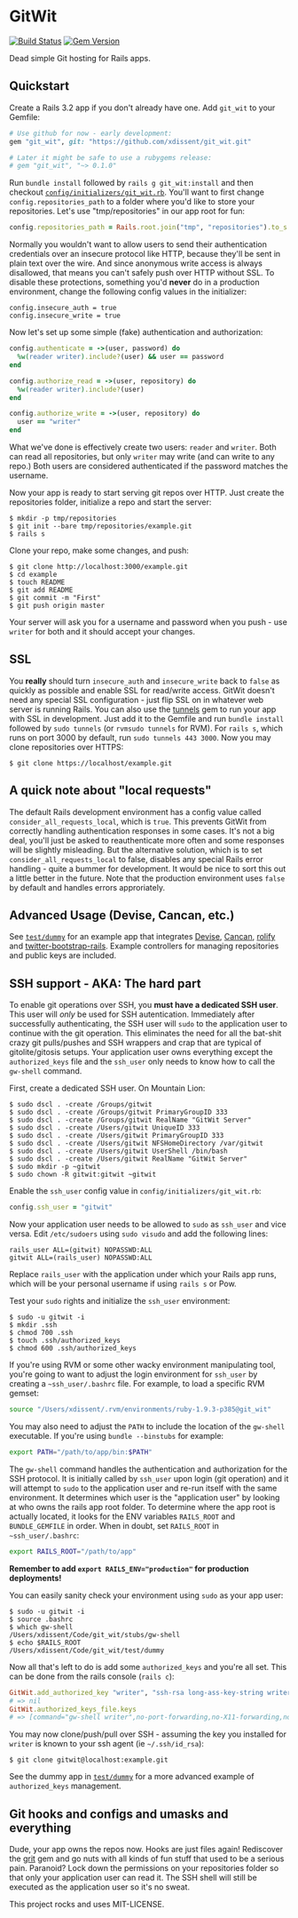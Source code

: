 # GitWit

[![Build Status](https://travis-ci.org/xdissent/git_wit.png?branch=master)](https://travis-ci.org/xdissent/git_wit)
[![Gem Version](https://badge.fury.io/rb/git_wit.png)](http://badge.fury.io/rb/git_wit)

Dead simple Git hosting for Rails apps.

## Quickstart

Create a Rails 3.2 app if you don't already have one. Add `git_wit` to your
Gemfile:

```ruby
# Use github for now - early development:
gem "git_wit", git: "https://github.com/xdissent/git_wit.git"

# Later it might be safe to use a rubygems release:
# gem "git_wit", "~> 0.1.0"
```

Run `bundle install` followed by `rails g git_wit:install` and then checkout 
[`config/initializers/git_wit.rb`](https://github.com/xdissent/git_wit/blob/master/lib/generators/git_wit/templates/git_wit.rb). 
You'll want to first change `config.repositories_path` to a folder where you'd 
like to store your repositories. Let's use "tmp/repositories" in our app root 
for fun:

```ruby
config.repositories_path = Rails.root.join("tmp", "repositories").to_s
```

Normally you wouldn't want to allow users to send their authentication 
credentials over an insecure protocol like HTTP, because they'll be sent in 
plain text over the wire. And since anonymous write access is always disallowed,
that means you can't safely push over HTTP without SSL. To disable these 
protections, something you'd **never** do in a production environment, change
the following config values in the initializer:

```
config.insecure_auth = true
config.insecure_write = true
```

Now let's set up some simple (fake) authentication and authorization:

```ruby
config.authenticate = ->(user, password) do
  %w(reader writer).include?(user) && user == password
end

config.authorize_read = ->(user, repository) do
  %w(reader writer).include?(user)
end

config.authorize_write = ->(user, repository) do
  user == "writer"
end
```

What we've done is effectively create two users: `reader` and `writer`. Both can
read all repositories, but only `writer` may write (and can write to any repo.)
Both users are considered authenticated if the password matches the username.

Now your app is ready to start serving git repos over HTTP. Just create the 
repositories folder, initialize a repo and start the server:

```console
$ mkdir -p tmp/repositories
$ git init --bare tmp/repositories/example.git
$ rails s
```

Clone your repo, make some changes, and push:

```console
$ git clone http://localhost:3000/example.git
$ cd example
$ touch README
$ git add README
$ git commit -m "First"
$ git push origin master
```

Your server will ask you for a username and password when you push - use 
`writer` for both and it should accept your changes.


## SSL

You **really** should turn `insecure_auth` and `insecure_write` back to `false`
as quickly as possible and enable SSL for read/write access. GitWit doesn't 
need any special SSL configuration - just flip SSL on in whatever web server
is running Rails. You can also use the 
[tunnels](https://github.com/jugyo/tunnels) gem to run your app with SSL in 
development. Just add it to the Gemfile and run `bundle install` followed by
`sudo tunnels` (or `rvmsudo tunnels` for RVM). For `rails s`, which runs on
port 3000 by default, run `sudo tunnels 443 3000`. Now you may clone 
repositories over HTTPS:

```console
$ git clone https://localhost/example.git
```


## A quick note about "local requests"

The default Rails development environment has a config value called 
`consider_all_requests_local`, which is `true`. This prevents GitWit from 
correctly handling authentication responses in some cases. It's not a big deal,
you'll just be asked to reauthenticate more often and some responses will be
slightly misleading. But the alternative solution, which is to set 
`consider_all_requests_local` to false, disables any special Rails error 
handling - quite a bummer for development. It would be nice to sort this out a
little better in the future. Note that the production environment uses `false`
by default and handles errors approriately.


## Advanced Usage (Devise, Cancan, etc.)

See [`test/dummy`](https://github.com/xdissent/git_wit/tree/master/test/dummy) 
for an example app that integrates 
[Devise](https://github.com/plataformatec/devise), 
[Cancan](https://github.com/ryanb/cancan), 
[rolify](https://github.com/EppO/rolify) and
[twitter-bootstrap-rails](https://github.com/seyhunak/twitter-bootstrap-rails). 
Example controllers for managing repositories and public keys are included.


## SSH support - AKA: The hard part

To enable git operations over SSH, you **must have a dedicated SSH user**. This
user will *only* be used for SSH autentication. Immediately after successfully
authenticating, the SSH user will `sudo` to the application user to continue
with the git operation. This eliminates the need for all the bat-shit crazy git
pulls/pushes and SSH wrappers and crap that are typical of gitolite/gitosis
setups. Your application user owns everything except the `authorized_keys` file
and the `ssh_user` only needs to know how to call the `gw-shell` command.

First, create a dedicated SSH user. On Mountain Lion:

```console
$ sudo dscl . -create /Groups/gitwit
$ sudo dscl . -create /Groups/gitwit PrimaryGroupID 333
$ sudo dscl . -create /Groups/gitwit RealName "GitWit Server"
$ sudo dscl . -create /Users/gitwit UniqueID 333
$ sudo dscl . -create /Users/gitwit PrimaryGroupID 333
$ sudo dscl . -create /Users/gitwit NFSHomeDirectory /var/gitwit
$ sudo dscl . -create /Users/gitwit UserShell /bin/bash
$ sudo dscl . -create /Users/gitwit RealName "GitWit Server"
$ sudo mkdir -p ~gitwit
$ sudo chown -R gitwit:gitwit ~gitwit
```

Enable the `ssh_user` config value in `config/initializers/git_wit.rb`:

```ruby
config.ssh_user = "gitwit"
```

Now your application user needs to be allowed to `sudo` as `ssh_user` and vice
versa. Edit `/etc/sudoers` using `sudo visudo` and add the following lines:

```
rails_user ALL=(gitwit) NOPASSWD:ALL
gitwit ALL=(rails_user) NOPASSWD:ALL
```

Replace `rails_user` with the application under which your Rails app runs, which
will be your personal username if using `rails s` or Pow.

Test your `sudo` rights and initialize the `ssh_user` environment:

```console
$ sudo -u gitwit -i
$ mkdir .ssh
$ chmod 700 .ssh
$ touch .ssh/authorized_keys
$ chmod 600 .ssh/authorized_keys
```

If you're using RVM or some other wacky environment manipulating tool, you're 
going to want to adjust the login environment for `ssh_user` by creating a
`~ssh_user/.bashrc` file. For example, to load a specific RVM gemset:

```bash
source "/Users/xdissent/.rvm/environments/ruby-1.9.3-p385@git_wit"
```

You may also need to adjust the `PATH` to include the location of the `gw-shell`
executable. If you're using `bundle --binstubs` for example:

```bash
export PATH="/path/to/app/bin:$PATH"
```

The `gw-shell` command handles the authentication and authorization for the SSH
protocol. It is initially called by `ssh_user` upon login (git operation) and it
will attempt to `sudo` to the application user and re-run itself with the same
environment. It determines which user is the "application user" by looking at
who owns the rails app root folder. To determine where the app root is actually
located, it looks for the ENV variables `RAILS_ROOT` and `BUNDLE_GEMFILE` in 
order. When in doubt, set `RAILS_ROOT` in `~ssh_user/.bashrc`:

```bash
export RAILS_ROOT="/path/to/app"
```

**Remember to add `export RAILS_ENV="production"` for production deployments!**

You can easily sanity check your environment using `sudo` as your app user:

```console
$ sudo -u gitwit -i
$ source .bashrc
$ which gw-shell
/Users/xdissent/Code/git_wit/stubs/gw-shell
$ echo $RAILS_ROOT
/Users/xdissent/Code/git_wit/test/dummy
```

Now all that's left to do is add some `authorized_keys` and you're all set. 
This can be done from the rails console (`rails c`):

```ruby
GitWit.add_authorized_key "writer", "ssh-rsa long-ass-key-string writer@example.com"
# => nil 
GitWit.authorized_keys_file.keys
# => [command="gw-shell writer",no-port-forwarding,no-X11-forwarding,no-agent-forwarding,no-pty ssh-rsa long-ass-key-string writer@example.com] 
```

You may now clone/push/pull over SSH - assuming the key you installed for 
`writer` is known to your ssh agent (ie `~/.ssh/id_rsa`):

```console
$ git clone gitwit@localhost:example.git
```

See the dummy app in 
[`test/dummy`](https://github.com/xdissent/git_wit/tree/master/test/dummy) for 
a more advanced example of `authorized_keys` management.


## Git hooks and configs and umasks and everything

Dude, your app owns the repos now. Hooks are just files again! Rediscover the
[grit](https://github.com/mojombo/grit) gem and go nuts with all kinds of fun
stuff that used to be a serious pain. Paranoid? Lock down the permissions on
your repositories folder so that only your application user can read it. The
SSH shell will still be executed as the application user so it's no sweat.


This project rocks and uses MIT-LICENSE.
